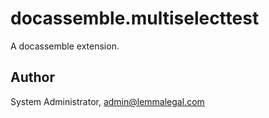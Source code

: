 # docassemble.multiselecttest

A docassemble extension.

## Author

System Administrator, admin@lemmalegal.com

